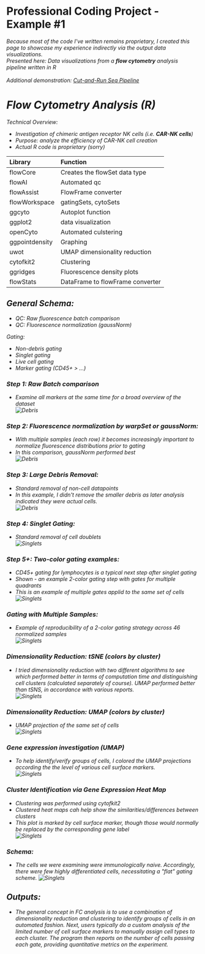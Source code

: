 # Professional Coding Project - Example #1
<i>Because most of the code I've written remains proprietary, I created this page to showcase my experience indirectly via the output data visualizations.<br>
<i>Presented here: Data visualizations from a <b>flow cytometry</b> analysis pipeline written in R</i><br><br>
<i>Additional demonstration: [Cut-and-Run Seq Pipeline](https://github.com/The1stMartian/Cut-And-Run-Seq-Demo)</i>

# Flow Cytometry Analysis (R)
Technical Overview:
- Investigation of chimeric antigen receptor NK cells (i.e. <b>CAR-NK cells</b>)
- Purpose: analyze the efficiency of CAR-NK cell creation
- Actual R code is proprietary (sorry)

| Library | Function |
| :------- | :------ | 
 |flowCore | Creates the flowSet data type|
 |flowAI|Automated qc|
| flowAssist | FlowFrame converter|
| flowWorkspace | gatingSets, cytoSets |
| ggcyto | Autoplot function|
| ggplot2 | data visualization |
| openCyto | Automated culstering|
| ggpointdensity | Graphing|
| uwot | UMAP dimensionality reduction|
| cytofkit2 | Clustering|
| ggridges | Fluorescence density plots|
| flowStats | DataFrame to flowFrame converter|

## General Schema:
- QC: Raw fluorescence batch comparison
- QC: Fluorescence normalization (gaussNorm)

Gating:
- Non-debris gating
- Singlet gating
- Live cell gating 
- Marker gating (CD45+ > ...)

### Step 1: Raw Batch comparison 
- Examine all markers at the same time for a broad overview of the dataset<br>
![Debris](./fc/batch.jpg)

### Step 2: Fluorescence normalization by warpSet or gaussNorm:
- With multiple samples (each row) it becomes increasingly important to normalize fluorescence distributions prior to gating<br>
- In this comparison, gaussNorm performed best<br>
![Debris](./fc/normComp.jpg)

### Step 3: Large Debris Removal:
- Standard removal of non-cell datapoints<br>
- In this example, I didn't remove the smaller debris as later analysis indicated they were actual cells.<br>
![Debris](./fc/debris.jpg)

### Step 4: Singlet Gating:
- Standard removal of cell doublets<br>
![Singlets](./fc/singlets.jpg)

### Step 5+: Two-color gating examples:
- CD45+ gating for lymphocytes is a typical next step after singlet gating
- Shown - an example 2-color gating step with gates for multiple quadrants<br>
- This is an example of multiple gates applid to the same set of cells<br>
![Singlets](./fc/gating.jpg)

### Gating with Multiple Samples:
- Example of reproducibility of a 2-color gating strategy across 46 normalized samples<br>
![Singlets](./fc/manySamples.jpg)

### Dimensionality Reduction: tSNE (colors by cluster)
- I tried dimensionality reduction with two different algorithms to see which performed better in terms of computation time and distinguishing cell clusters (calculated separately of course). UMAP performed better than tSNS, in accordance with various reports.<br> 
![Singlets](./fc/tsne.png)

### Dimensionality Reduction: UMAP (colors by cluster)
- UMAP projection of the same set of cells<br>
![Singlets](./fc/umap.png)

### Gene expression investigation (UMAP)
- To help identify/verify groups of cells, I colored the UMAP projections according the the level of various cell surface markers.<br> 
![Singlets](./fc/UMAP_grid.png)

### Cluster Identification via Gene Expression Heat Map
- Clustering was performed using cytofkit2
- Clustered heat maps cah help show the similarities/differences between clusters<br>
- This plot is marked by cell surface marker, though those would normally be replaced by the corresponding gene label<br>
![Singlets](./fc/clusterTree.jpg)

### Schema:
- The cells we were examining were immunologically naive. Accordingly, there were few highly differentiated cells, necessitating a "flat" gating scheme. 
![Singlets](./fc/schema.jpg)

## Outputs:
- The general concept in FC analysis is to use a combination of dimensionality reduction and clustering to identify groups of cells in an automated fashion. Next, users typically do a custom analysis of the limited number of cell surface markers to manually assign cell types to each cluster. The program then reports on the number of cells passing each gate, providing quantitative metrics on the experiment.